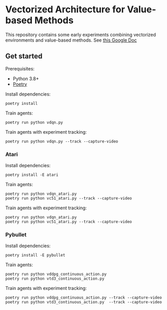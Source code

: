 # Vectorized Architecture for Value-based Methods

This repository contains some early experiments combining vectorized environments and value-based methods. See [this Google Doc](https://docs.google.com/document/d/1hdRAXtqNunmcyvULkCnDOg56UfnOFYq2KqX9lSRVfyM/edit?usp=sharing)


## Get started

Prerequisites:
* Python 3.8+
* [Poetry](https://python-poetry.org)

Install dependencies:
```
poetry install
```

Train agents:
```
poetry run python vdqn.py
```

Train agents with experiment tracking:
```
poetry run python vdqn.py --track --capture-video
```

### Atari
Install dependencies:
```
poetry install -E atari
```
Train agents:
```
poetry run python vdqn_atari.py
poetry run python vc51_atari.py --track --capture-video
```
Train agents with experiment tracking:
```
poetry run python vdqn_atari.py
poetry run python vc51_atari.py --track --capture-video
```


### Pybullet
Install dependencies:
```
poetry install -E pybullet
```
Train agents:
```
poetry run python vddpg_continuous_action.py
poetry run python vtd3_continuous_action.py
```
Train agents with experiment tracking:
```
poetry run python vddpg_continuous_action.py --track --capture-video
poetry run python vtd3_continuous_action.py  --track --capture-video
```
